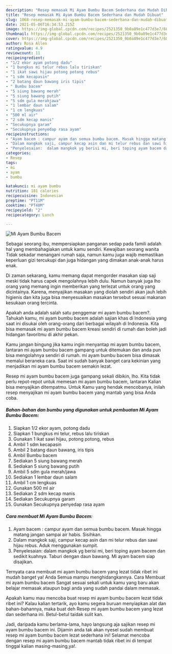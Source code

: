 ```yaml
---
description: "Resep memasak Mi Ayam Bumbu Bacem Sederhana dan Mudah Dibuat"
title: "Resep memasak Mi Ayam Bumbu Bacem Sederhana dan Mudah Dibuat"
slug: 1068-resep-memasak-mi-ayam-bumbu-bacem-sederhana-dan-mudah-dibuat
date: 2021-05-06T16:34:53.215Z
image: https://img-global.cpcdn.com/recipes/2521350_9b0a89e1c477d3e7/680x482cq70/mi-ayam-bumbu-bacem-foto-resep-utama.jpg
thumbnail: https://img-global.cpcdn.com/recipes/2521350_9b0a89e1c477d3e7/680x482cq70/mi-ayam-bumbu-bacem-foto-resep-utama.jpg
cover: https://img-global.cpcdn.com/recipes/2521350_9b0a89e1c477d3e7/680x482cq70/mi-ayam-bumbu-bacem-foto-resep-utama.jpg
author: Rosa Allen
ratingvalue: 4.9
reviewcount: 11
recipeingredient:
- "1/2 ekor ayam potong dadu"
- "1 bungkus mi telur rebus lalu tiriskan"
- "1 ikat sawi hijau potong potong rebus"
- "1 sdm kecapasin"
- "2 batang daun bawang iris tipis"
- " Bumbu bacem"
- "5 siung bawang merah"
- "5 siung bawang putih"
- "5 sdm gula merahjawa"
- "1 lembar daun salam"
- "1 cm lengkuas"
- "500 ml air"
- "2 sdm kecap manis"
- "Secukupnya garam"
- "Secukupnya penyedap rasa ayam"
recipeinstructions:
- "Ayam bacem : campur ayam dan semua bumbu bacem. Masak hingga matang jangan sampai air habis. Sisihkan."
- "Dalam mangkok saji, campur kecap asin dan mi telur rebus dan sawi hijau rebus. Aduk menggunakan sumpit."
- "Penyelesaian:  dalam mangkok yg berisi mi, beri toping ayam bacem dan sedikit kuahnya. Taburi dengan daun bawang. Mi ayam bacem siap disajikan."
categories:
- Resep
tags:
- mi
- ayam
- bumbu

katakunci: mi ayam bumbu 
nutrition: 181 calories
recipecuisine: Indonesian
preptime: "PT11M"
cooktime: "PT40M"
recipeyield: "2"
recipecategory: Lunch

---
```



![Mi Ayam Bumbu Bacem](https://img-global.cpcdn.com/recipes/2521350_9b0a89e1c477d3e7/680x482cq70/mi-ayam-bumbu-bacem-foto-resep-utama.jpg)

Sebagai seorang ibu, mempersiapkan panganan sedap pada famili adalah hal yang membahagiakan untuk kamu sendiri. Kewajiban seorang  wanita Tidak sekadar menangani rumah saja, namun kamu juga wajib memastikan keperluan gizi tercukupi dan juga hidangan yang dimakan anak-anak harus enak.

Di zaman  sekarang, kamu memang dapat mengorder masakan siap saji meski tidak harus capek mengolahnya lebih dulu. Namun banyak juga lho orang yang memang ingin memberikan yang terlezat untuk orang yang dicintainya. Karena, menyajikan masakan yang diolah sendiri akan jauh lebih higienis dan kita juga bisa menyesuaikan masakan tersebut sesuai makanan kesukaan orang tercinta. 



Apakah anda adalah salah satu penggemar mi ayam bumbu bacem?. Tahukah kamu, mi ayam bumbu bacem adalah sajian khas di Indonesia yang saat ini disukai oleh orang-orang dari berbagai wilayah di Indonesia. Kita bisa memasak mi ayam bumbu bacem kreasi sendiri di rumah dan boleh jadi hidangan favoritmu di akhir pekan.

Kamu jangan bingung jika kamu ingin menyantap mi ayam bumbu bacem, lantaran mi ayam bumbu bacem gampang untuk ditemukan dan anda pun bisa mengolahnya sendiri di rumah. mi ayam bumbu bacem bisa dimasak memalui beraneka cara. Saat ini sudah banyak banget cara kekinian yang menjadikan mi ayam bumbu bacem semakin lezat.

Resep mi ayam bumbu bacem juga gampang sekali dibikin, lho. Kita tidak perlu repot-repot untuk memesan mi ayam bumbu bacem, lantaran Kalian bisa menyajikan ditempatmu. Untuk Kamu yang hendak mencobanya, inilah resep menyajikan mi ayam bumbu bacem yang mantab yang bisa Anda coba.

<!--inarticleads1-->

##### Bahan-bahan dan bumbu yang digunakan untuk pembuatan Mi Ayam Bumbu Bacem:

1. Siapkan 1/2 ekor ayam, potong dadu
1. Siapkan 1 bungkus mi telur, rebus lalu tiriskan
1. Gunakan 1 ikat sawi hijau, potong potong, rebus
1. Ambil 1 sdm kecapasin
1. Ambil 2 batang daun bawang, iris tipis
1. Ambil  Bumbu bacem
1. Sediakan 5 siung bawang merah
1. Sediakan 5 siung bawang putih
1. Ambil 5 sdm gula merah/jawa
1. Sediakan 1 lembar daun salam
1. Ambil 1 cm lengkuas
1. Gunakan 500 ml air
1. Sediakan 2 sdm kecap manis
1. Sediakan Secukupnya garam
1. Gunakan Secukupnya penyedap rasa ayam




<!--inarticleads2-->

##### Cara membuat Mi Ayam Bumbu Bacem:

1. Ayam bacem : campur ayam dan semua bumbu bacem. Masak hingga matang jangan sampai air habis. Sisihkan.
1. Dalam mangkok saji, campur kecap asin dan mi telur rebus dan sawi hijau rebus. Aduk menggunakan sumpit.
1. Penyelesaian:  dalam mangkok yg berisi mi, beri toping ayam bacem dan sedikit kuahnya. Taburi dengan daun bawang. Mi ayam bacem siap disajikan.




Ternyata cara membuat mi ayam bumbu bacem yang lezat tidak ribet ini mudah banget ya! Anda Semua mampu menghidangkannya. Cara Membuat mi ayam bumbu bacem Sangat sesuai sekali untuk kamu yang baru akan belajar memasak ataupun bagi anda yang sudah pandai dalam memasak.

Apakah kamu mau mencoba buat resep mi ayam bumbu bacem lezat tidak ribet ini? Kalau kalian tertarik, ayo kamu segera buruan menyiapkan alat dan bahan-bahannya, maka buat deh Resep mi ayam bumbu bacem yang lezat dan sederhana ini. Betul-betul taidak sulit kan. 

Jadi, daripada kamu berlama-lama, hayo langsung aja sajikan resep mi ayam bumbu bacem ini. Dijamin anda tak akan nyesel sudah membuat resep mi ayam bumbu bacem lezat sederhana ini! Selamat mencoba dengan resep mi ayam bumbu bacem mantab tidak ribet ini di tempat tinggal kalian masing-masing,ya!.

